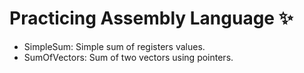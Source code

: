 # Practicing Assembly Language ✨

- SimpleSum: Simple sum of registers values.
- SumOfVectors: Sum of two vectors using pointers.


